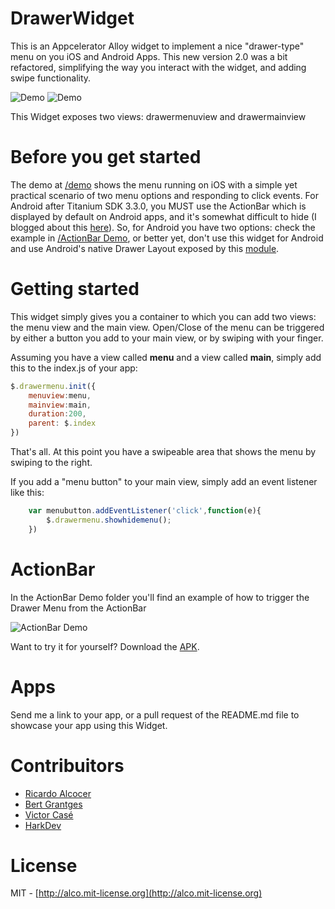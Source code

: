 DrawerWidget
======

This is an Appcelerator Alloy widget to implement a nice "drawer-type" menu on you iOS and Android Apps.  This new version 2.0 was a bit refactored, simplifying the way you interact with the widget, and adding swipe functionality.


![Demo](http://s20.postimg.org/wfxbv3kwd/drawermenu.gif)
![Demo](https://www.youtube.com/watch?v=svVSim1xils)

This Widget exposes two views: drawermenuview and drawermainview

Before you get started
======
The demo at [/demo](https://github.com/ricardoalcocer/alloy-widget-drawermenu/tree/master/demo) shows the menu running on iOS with a simple yet practical scenario of two menu options and responding to click events.  For Android after Titanium SDK 3.3.0, you MUST use the ActionBar which is displayed by default on Android apps, and it's somewhat difficult to hide (I blogged about this [here](http://www.appcelerator.com/blog/2014/08/hiding-the-android-actionbar/)).  So, for Android you have two options: check the example in [/ActionBar Demo](https://github.com/ricardoalcocer/alloy-widget-drawermenu/tree/master/ActionBar%20Demo), or better yet, don't use this widget for Android and use Android's native Drawer Layout exposed by this [module](https://github.com/Tripvi/Ti.DrawerLayout).


Getting started
======
This widget simply gives you a container to which you can add two views: the menu view and the main view.  Open/Close of the menu can be triggered by either a button you add to your main view, or by swiping with your finger.  

Assuming you have a view called **menu** and a view called **main**, simply add this to the index.js of your app:

````javascript
$.drawermenu.init({
    menuview:menu,
    mainview:main,
    duration:200,
    parent: $.index
})
````

That's all.  At this point you have a swipeable area that shows the menu by swiping to the right.

If you add a "menu button" to your main view, simply add an event listener like this:

````javascript
	var menubutton.addEventListener('click',function(e){
		$.drawermenu.showhidemenu();
	})
````

ActionBar
======
In the ActionBar Demo folder you'll find an example of how to trigger the Drawer Menu from the ActionBar

![ActionBar Demo](http://drops.ricardoalcocer.com/drops/drawermenu_actionbar-aLFu5IksDE.gif)

Want to try it for yourself? Download the [APK](https://github.com/ricardoalcocer/alloy-widget-drawermenu/blob/master/ActionBar%20Demo/ActionBar%20Demo.apk?raw=true).


Apps
======
Send me a link to your app, or a pull request of the README.md file to showcase your app using this Widget.


Contribuitors
======

* [Ricardo Alcocer](https://github.com/ricardoalcocer)
* [Bert Grantges](https://github.com/grantges)
* [Victor Casé](https://github.com/casevictor)
* [HarkDev](https://github.com/HarkDev)

License
======
MIT - [http://alco.mit-license.org](http://alco.mit-license.org)
